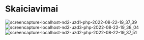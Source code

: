 ﻿# Skaiciavimai
![screencapture-localhost-nd2-uzd1-php-2022-08-22-19_37_39](https://user-images.githubusercontent.com/107032193/185973788-bdc32810-1813-404d-a60b-3121d011d3b8.png)
![screencapture-localhost-nd2-uzd3-php-2022-08-22-19_38_04](https://user-images.githubusercontent.com/107032193/185973804-7b6a1b02-105d-4ee7-9128-6afc8117e25f.png)
![screencapture-localhost-nd2-uzd2-php-2022-08-22-19_37_51](https://user-images.githubusercontent.com/107032193/185973823-34e6e354-2228-4238-81f9-efe95475445c.png)



